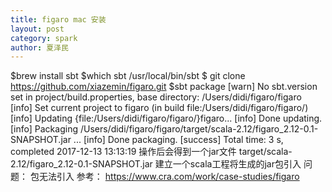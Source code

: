 ```yaml
---
title: figaro mac 安装
layout: post
category: spark
author: 夏泽民
---
```

 $brew install sbt
 $which sbt
/usr/local/bin/sbt
$ git clone https://github.com/xiazemin/figaro.git
$sbt package
[warn] No sbt.version set in project/build.properties, base directory: /Users/didi/figaro/figaro
[info] Set current project to figaro (in build file:/Users/didi/figaro/figaro/)
[info] Updating {file:/Users/didi/figaro/figaro/}figaro...
[info] Done updating.
[info] Packaging /Users/didi/figaro/figaro/target/scala-2.12/figaro_2.12-0.1-SNAPSHOT.jar ...
[info] Done packaging.
[success] Total time: 3 s, completed 2017-12-13 13:13:19
操作后会得到一个jar文件
target/scala-2.12/figaro_2.12-0.1-SNAPSHOT.jar
建立一个scala工程将生成的jar包引入
问题：
包无法引入
参考：
https://www.cra.com/work/case-studies/figaro
